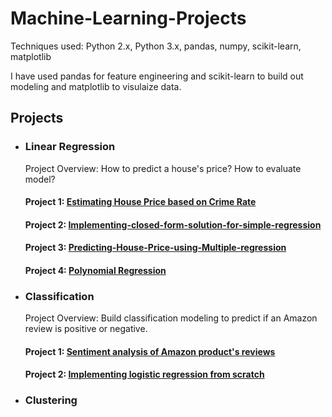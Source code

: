 # Machine-Learning-Projects

Techniques used: Python 2.x, Python 3.x, pandas, numpy, scikit-learn, matplotlib

I have used pandas for feature engineering and scikit-learn to build out modeling and matplotlib to visulaize data.

## Projects
* ### Linear Regression
  Project Overview: How to predict a house's price? How to evaluate model?
  #### Project 1: [Estimating House Price based on Crime Rate](https://github.com/gov-vj/Machine-Learning-Projects/tree/master/Linear%20Regression/Project%201)
  #### Project 2: [Implementing-closed-form-solution-for-simple-regression](https://github.com/gov-vj/Machine-Learning-Projects/tree/master/Linear%20Regression/Project%202)
  #### Project 3: [Predicting-House-Price-using-Multiple-regression](https://github.com/gov-vj/Machine-Learning-Projects/tree/master/Linear%20Regression/Project%203)
  #### Project 4: [Polynomial Regression](https://github.com/gov-vj/Machine-Learning-Projects/tree/master/Linear%20Regression/Project%204)
* ### Classification
  Project Overview: Build classification modeling to predict if an Amazon review is positive or negative.
  #### Project 1: [Sentiment analysis of Amazon product's reviews](https://github.com/gov-vj/Machine-Learning-Projects/tree/master/Classification/Project%201)
  #### Project 2: [Implementing logistic regression from scratch](https://github.com/gov-vj/Machine-Learning-Projects/tree/master/Classification/Project%202)
* ### Clustering
